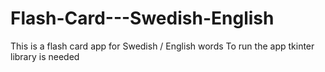 # Flash-Card---Swedish-English
This is a flash card app for Swedish / English words
To run the app tkinter library is needed
